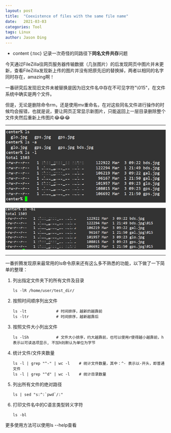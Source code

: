 ```yaml
---
layout: post
title:  "Coexistence of files with the same file name"
date:   2021-03-03
categories: Tool
tags: Linux
author: Jason Ding
---
```


* content
{:toc}
记录一次奇怪的同路径下**同名文件共存**问题

今天通过FileZilla往网页服务器传输数据（几张图片）的后发现网页中图片并未更新，查看FileZilla发现新上传的图片并没有把原先旧的替换掉，两者以相同的名字同时存在，amazing啊！

一番研究后发现旧文件未被替换是因为旧文件名中存在不可见字符"\015"，在文件系统中确实是两个文件。

但是，无论是删除命令rm，还是使用mv重命名，在对这些同名文件进行操作的时候均会报错，也就是说，要让网页正常显示新图片，只能返回上一层目录删除整个文件夹然后重新上传图片:joy::joy::joy:



---

![](https://github.com/Sardingfish/Sardingfish.github.io/blob/master/image/Others/ls1.png?raw=true)

![ls2](https://github.com/Sardingfish/Sardingfish.github.io/blob/master/image/Others/ls2.png?raw=true)

---

一番折腾发现原来最常用的ls命令原来还有这么多不熟悉的功能，以下做了一下简单的整理：

1. 列出指定文件夹下的所有文件及目录

   ```shell
   ls -lR /home/user/test_dir/
   ```

2. 按照时间顺序列出文件

   ```shell
   ls -lt             # 时间排序，越新的越靠前
   ls -ltr            # 时间排序，越新越靠后
   ```

3. 按照文件大小列出文件

   ```shell
   ls -lSh            # 文件大小排序，约大越靠前，也可以使用r使得越小越靠前，h表示以可读选项显示, 不加h则默认为单位为字节
   ```

4. 统计文件/文件夹数量

   ```shell
   ls -l | grep "^-" | wc -l    # 统计文件数量，其中：^- 表示以-开头，即普通文件
   ls -l | grep "^d" | wc -l    # 统计目录数量
   ```

5. 列出所有文件的绝对路径

   ```shell
   ls | sed "s:^:`pwd`/:"
   ```

6. 打印文件名中的C语言类型转义字符

   ```shell
   ls -bl
   ```

更多使用方法可以使用ls --help查看